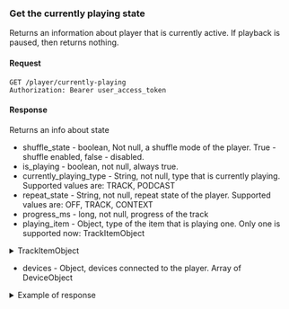 ### Get the currently playing state

Returns an information about player that is currently active. If playback is paused, then returns nothing.

#### Request

```http request
GET /player/currently-playing
Authorization: Bearer user_access_token
```

#### Response

Returns an info about state

- shuffle_state - boolean, Not null, a shuffle mode of the player. True - shuffle enabled, false - disabled.
- is_playing - boolean, not null, always true.
- currently_playing_type - String, not null, type that is currently playing. Supported values are: TRACK, PODCAST
- repeat_state - String, not null, repeat state of the player. Supported values are: OFF, TRACK, CONTEXT
- progress_ms - long, not null, progress of the track
- playing_item - Object, type of the item that is playing one. Only one is supported now: TrackItemObject 

<details>
    <summary>TrackItemObject</summary>
    <ul>
        <li>
            Id - ID of the track
        </li>
        <li>
            URI - context uri of the track, currently always null
        </li>
        <li>
            type - type of the entity. Always TRACK
        </li>
    </ul>
</details>

- devices - Object, devices connected to the player. Array of DeviceObject


<details>
    <summary>Example of response</summary>

```json
{
  "devices": [
    {
      "volume": 40,
      "active": true,
      "id": "ilovemikunakano2",
      "name": "MIKU_PHONE",
      "type": "COMPUTER"
    },
    {
      "volume": 70,
      "active": false,
      "id": "ilovemikunakano1",
      "name": "Miku I love you",
      "type": "COMPUTER"
    }
  ],
  "is_playing": true,
  "repeat_state": "OFF",
  "shuffle_state": false,
  "currently_playing_type": "track",
  "progress_ms": 4007,
  "playing_item": {
    "id": "miku123",
    "uri": null,
    "type": "TRACK"
  }
}
```
</details>

